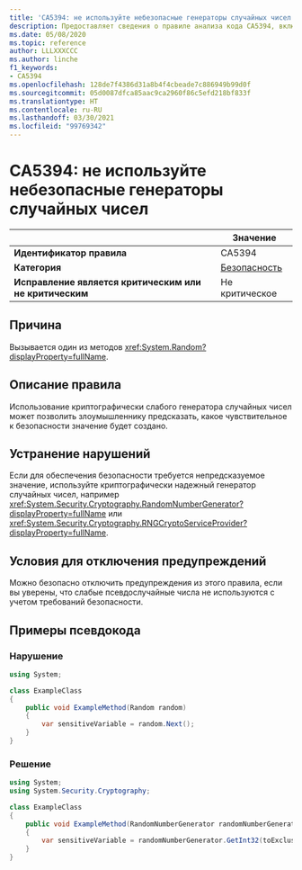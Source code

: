 ```yaml
---
title: 'CA5394: не используйте небезопасные генераторы случайных чисел (анализ кода)'
description: Предоставляет сведения о правиле анализа кода CA5394, включая причины нарушений и способы их устранения, а также условия отключения правила.
ms.date: 05/08/2020
ms.topic: reference
author: LLLXXXCCC
ms.author: linche
f1_keywords:
- CA5394
ms.openlocfilehash: 128de7f4386d31a8b4f4cbeade7c886949b99d0f
ms.sourcegitcommit: 05d0087dfca85aac9ca2960f86c5efd218bf833f
ms.translationtype: HT
ms.contentlocale: ru-RU
ms.lasthandoff: 03/30/2021
ms.locfileid: "99769342"
---
```

# <a name="ca5394-do-not-use-insecure-randomness"></a>CA5394: не используйте небезопасные генераторы случайных чисел

| | Значение |
|-|-|
| **Идентификатор правила** |CA5394|
| **Категория** |[Безопасность](security-warnings.md)|
| **Исправление является критическим или не критическим** |Не критическое|

## <a name="cause"></a>Причина

Вызывается один из методов <xref:System.Random?displayProperty=fullName>.

## <a name="rule-description"></a>Описание правила

Использование криптографически слабого генератора случайных чисел может позволить злоумышленнику предсказать, какое чувствительное к безопасности значение будет создано.

## <a name="how-to-fix-violations"></a>Устранение нарушений

Если для обеспечения безопасности требуется непредсказуемое значение, используйте криптографически надежный генератор случайных чисел, например <xref:System.Security.Cryptography.RandomNumberGenerator?displayProperty=fullName> или <xref:System.Security.Cryptography.RNGCryptoServiceProvider?displayProperty=fullName>.

## <a name="when-to-suppress-warnings"></a>Условия для отключения предупреждений

Можно безопасно отключить предупреждения из этого правила, если вы уверены, что слабые псевдослучайные числа не используются с учетом требований безопасности.

## <a name="pseudo-code-examples"></a>Примеры псевдокода

### <a name="violation"></a>Нарушение

```csharp
using System;

class ExampleClass
{
    public void ExampleMethod(Random random)
    {
        var sensitiveVariable = random.Next();
    }
}
```

### <a name="solution"></a>Решение

```csharp
using System;
using System.Security.Cryptography;

class ExampleClass
{
    public void ExampleMethod(RandomNumberGenerator randomNumberGenerator, int toExclusive)
    {
        var sensitiveVariable = randomNumberGenerator.GetInt32(toExclusive);
    }
}
```
